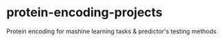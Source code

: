 # protein-encoding-projects
Protein encoding for mashine learning tasks &amp; predictor's testing methods

